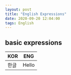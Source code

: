 ```yaml
---
layout: post
title: "English Expressions"
date: 2020-09-20 12:04:00
tags: English
---
```


## basic expressions

| KOR	                         | ENG                       |
|--------------------------------|---------------------------|
| 한글                           | Hello                     |
